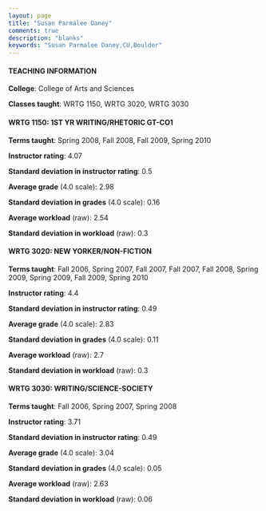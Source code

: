 ```yaml
---
layout: page
title: "Susan Parmalee Daney" 
comments: true
description: "blanks"
keywords: "Susan Parmalee Daney,CU,Boulder"
---
```

<head>
<script src="https://ajax.googleapis.com/ajax/libs/jquery/2.1.3/jquery.min.js"></script>
<script src="https://dl.dropboxusercontent.com/s/pc42nxpaw1ea4o9/highcharts.js?dl=0"></script>
<!-- <script src="../assets/js/highcharts.js"></script> -->
<style type="text/css">@font-face {
	font-family: "Bebas Neue";
	src: url(https://www.filehosting.org/file/details/544349/BebasNeue Regular.otf) format("opentype");
	}
	h1.Bebas { 
		font-family: "Bebas Neue", Verdana, Tahoma;
	}
</style>
</head>
	   
#### TEACHING INFORMATION

**College**: College of Arts and Sciences

**Classes taught**: WRTG 1150, WRTG 3020, WRTG 3030

#### WRTG 1150: 1ST YR WRITING/RHETORIC GT-CO1

**Terms taught**: Spring 2008, Fall 2008, Fall 2009, Spring 2010

**Instructor rating**: 4.07

**Standard deviation in instructor rating**: 0.5

**Average grade** (4.0 scale): 2.98

**Standard deviation in grades** (4.0 scale): 0.16

**Average workload** (raw): 2.54

**Standard deviation in workload** (raw): 0.3

#### WRTG 3020: NEW YORKER/NON-FICTION

**Terms taught**: Fall 2006, Spring 2007, Fall 2007, Fall 2007, Fall 2008, Spring 2009, Spring 2009, Fall 2009, Spring 2010

**Instructor rating**: 4.4

**Standard deviation in instructor rating**: 0.49

**Average grade** (4.0 scale): 2.83

**Standard deviation in grades** (4.0 scale): 0.11

**Average workload** (raw): 2.7

**Standard deviation in workload** (raw): 0.3

#### WRTG 3030: WRITING/SCIENCE-SOCIETY

**Terms taught**: Fall 2006, Spring 2007, Spring 2008

**Instructor rating**: 3.71

**Standard deviation in instructor rating**: 0.49

**Average grade** (4.0 scale): 3.04

**Standard deviation in grades** (4.0 scale): 0.05

**Average workload** (raw): 2.63

**Standard deviation in workload** (raw): 0.06

